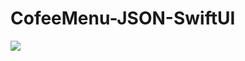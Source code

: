 # CofeeMenu-JSON-SwiftUI
![](https://github.com/iAnteater/CofeeMenu-JSON-SwiftUI/blob/master/AssetsForGit/CofeeMenu-JSON-SwiftUI.gif)
